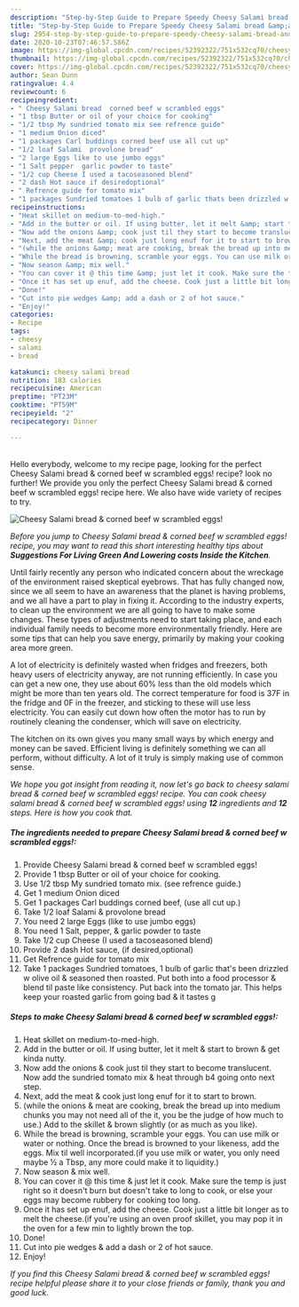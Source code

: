 ```yaml
---
description: "Step-by-Step Guide to Prepare Speedy Cheesy Salami bread &amp;amp; corned beef w scrambled eggs!"
title: "Step-by-Step Guide to Prepare Speedy Cheesy Salami bread &amp;amp; corned beef w scrambled eggs!"
slug: 2954-step-by-step-guide-to-prepare-speedy-cheesy-salami-bread-and-amp-corned-beef-w-scrambled-eggs
date: 2020-10-23T07:46:57.586Z
image: https://img-global.cpcdn.com/recipes/52392322/751x532cq70/cheesy-salami-bread-corned-beef-w-scrambled-eggs-recipe-main-photo.jpg
thumbnail: https://img-global.cpcdn.com/recipes/52392322/751x532cq70/cheesy-salami-bread-corned-beef-w-scrambled-eggs-recipe-main-photo.jpg
cover: https://img-global.cpcdn.com/recipes/52392322/751x532cq70/cheesy-salami-bread-corned-beef-w-scrambled-eggs-recipe-main-photo.jpg
author: Sean Dunn
ratingvalue: 4.4
reviewcount: 6
recipeingredient:
- " Cheesy Salami bread  corned beef w scrambled eggs"
- "1 tbsp Butter or oil of your choice for cooking"
- "1/2 tbsp My sundried tomato mix see refrence guide"
- "1 medium Onion diced"
- "1 packages Carl buddings corned beef use all cut up"
- "1/2 loaf Salami  provolone bread"
- "2 large Eggs like to use jumbo eggs"
- "1 Salt pepper  garlic powder to taste"
- "1/2 cup Cheese I used a tacoseasoned blend"
- "2 dash Hot sauce if desiredoptional"
- " Refrence guide for tomato mix"
- "1 packages Sundried tomatoes 1 bulb of garlic thats been drizzled w olive oil  seasoned then roasted Put both into a food processor  blend til paste like consistency Put back into the tomato jar This helps keep your roasted garlic from going bad  it tastes g"
recipeinstructions:
- "Heat skillet on medium-to-med-high."
- "Add in the butter or oil. If using butter, let it melt &amp; start to brown &amp; get kinda nutty."
- "Now add the onions &amp; cook just til they start to become translucent. Now add the sundried tomato mix &amp; heat through b4 going onto next step."
- "Next, add the meat &amp; cook just long enuf for it to start to brown."
- "(while the onions &amp; meat are cooking, break the bread up into medium chunks you may not need all of the it, you be the judge of how much to use.) Add to the skillet &amp; brown slightly (or as much as you like)."
- "While the bread is browning, scramble your eggs. You can use milk or water or nothing. Once the bread is browned to your likeness, add the eggs. Mix til well incorporated.(if you use milk or water, you only need maybe ½ a Tbsp, any more could make it to liquidity.)"
- "Now season &amp; mix well."
- "You can cover it @ this time &amp; just let it cook. Make sure the temp is just right so it doesn&#39;t burn but doesn&#39;t take to long to cook, or else your eggs may become rubbery for cooking too long."
- "Once it has set up enuf, add the cheese. Cook just a little bit longer as to melt the cheese.(if you&#39;re using an oven proof skillet, you may pop it in the oven for a few min to lightly brown the top."
- "Done!"
- "Cut into pie wedges &amp; add a dash or 2 of hot sauce."
- "Enjoy!"
categories:
- Recipe
tags:
- cheesy
- salami
- bread

katakunci: cheesy salami bread 
nutrition: 183 calories
recipecuisine: American
preptime: "PT23M"
cooktime: "PT59M"
recipeyield: "2"
recipecategory: Dinner

---
```

<br>
Hello everybody, welcome to my recipe page, looking for the perfect Cheesy Salami bread &amp; corned beef w scrambled eggs! recipe? look no further! We provide you only the perfect Cheesy Salami bread &amp; corned beef w scrambled eggs! recipe here. We also have wide variety of recipes to try.
<br>


![Cheesy Salami bread &amp; corned beef w scrambled eggs!](https://img-global.cpcdn.com/recipes/52392322/751x532cq70/cheesy-salami-bread-corned-beef-w-scrambled-eggs-recipe-main-photo.jpg)

<i>Before you jump to Cheesy Salami bread &amp; corned beef w scrambled eggs! recipe, you may want to read this short interesting healthy tips about 
<strong>Suggestions For Living Green And Lowering costs Inside the Kitchen</strong>.</i>
</br>

Until fairly recently any person who indicated concern about the wreckage of the environment raised skeptical eyebrows. That has fully changed now, since we all seem to have an awareness that the planet is having problems, and we all have a part to play in fixing it. According to the industry experts, to clean up the environment we are all going to have to make some changes. These types of adjustments need to start taking place, and each individual family needs to become more environmentally friendly. Here are some tips that can help you save energy, primarily by making your cooking area more green.

A lot of electricity is definitely wasted when fridges and freezers, both heavy users of electricity anyway, are not running efficiently. In case you can get a new one, they use about 60% less than the old models which might be more than ten years old. The correct temperature for food is 37F in the fridge and 0F in the freezer, and sticking to these will use less electricity. You can easily cut down how often the motor has to run by routinely cleaning the condenser, which will save on electricity.

The kitchen on its own gives you many small ways by which energy and money can be saved. Efficient living is definitely something we can all perform, without difficulty. A lot of it truly is simply making use of common sense.


<i>We hope you got insight from reading it, now let's go back to cheesy salami bread &amp; corned beef w scrambled eggs! recipe. You can cook cheesy salami bread &amp; corned beef w scrambled eggs! using <strong>12</strong> ingredients and <strong>12</strong> steps. Here is how you cook that.
</i>

##### The ingredients needed to prepare Cheesy Salami bread &amp; corned beef w scrambled eggs!:

1. Provide  Cheesy Salami bread &amp; corned beef w scrambled eggs!
1. Provide 1 tbsp Butter or oil of your choice for cooking.
1. Use 1/2 tbsp My sundried tomato mix. (see refrence guide.)
1. Get 1 medium Onion diced
1. Get 1 packages Carl buddings corned beef, (use all cut up.)
1. Take 1/2 loaf Salami &amp; provolone bread
1. You need 2 large Eggs (like to use jumbo eggs)
1. You need 1 Salt, pepper, &amp; garlic powder to taste
1. Take 1/2 cup Cheese (I used a tacoseasoned blend)
1. Provide 2 dash Hot sauce, (if desired,optional)
1. Get  Refrence guide for tomato mix
1. Take 1 packages Sundried tomatoes, 1 bulb of garlic that&#39;s been drizzled w olive oil &amp; seasoned then roasted. Put both into a food processor &amp; blend til paste like consistency. Put back into the tomato jar. This helps keep your roasted garlic from going bad &amp; it tastes g


##### Steps to make Cheesy Salami bread &amp; corned beef w scrambled eggs!:

1. Heat skillet on medium-to-med-high.
1. Add in the butter or oil. If using butter, let it melt &amp; start to brown &amp; get kinda nutty.
1. Now add the onions &amp; cook just til they start to become translucent. Now add the sundried tomato mix &amp; heat through b4 going onto next step.
1. Next, add the meat &amp; cook just long enuf for it to start to brown.
1. (while the onions &amp; meat are cooking, break the bread up into medium chunks you may not need all of the it, you be the judge of how much to use.) Add to the skillet &amp; brown slightly (or as much as you like).
1. While the bread is browning, scramble your eggs. You can use milk or water or nothing. Once the bread is browned to your likeness, add the eggs. Mix til well incorporated.(if you use milk or water, you only need maybe ½ a Tbsp, any more could make it to liquidity.)
1. Now season &amp; mix well.
1. You can cover it @ this time &amp; just let it cook. Make sure the temp is just right so it doesn&#39;t burn but doesn&#39;t take to long to cook, or else your eggs may become rubbery for cooking too long.
1. Once it has set up enuf, add the cheese. Cook just a little bit longer as to melt the cheese.(if you&#39;re using an oven proof skillet, you may pop it in the oven for a few min to lightly brown the top.
1. Done!
1. Cut into pie wedges &amp; add a dash or 2 of hot sauce.
1. Enjoy!


<i>If you find this Cheesy Salami bread &amp; corned beef w scrambled eggs! recipe helpful please share it to your close friends or family, thank you and good luck.</i>

